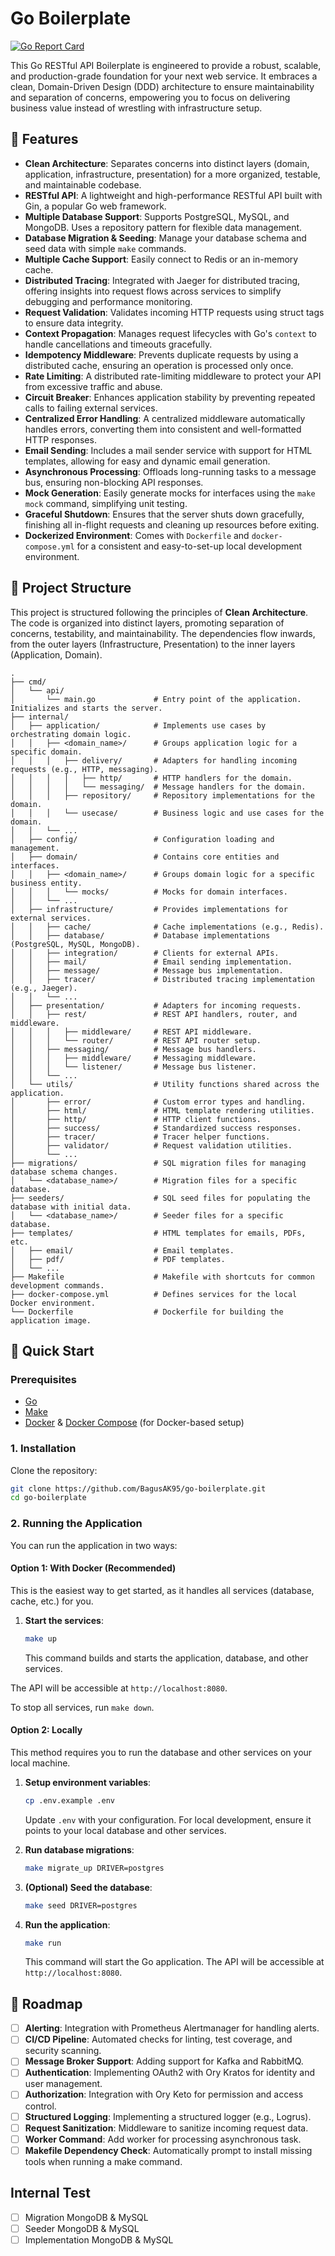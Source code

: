 # Go Boilerplate
[![Go Report Card](https://goreportcard.com/badge/github.com/BagusAK95/go-boilerplate)](https://goreportcard.com/report/github.com/BagusAK95/go-boilerplate)

This Go RESTful API Boilerplate is engineered to provide a robust, scalable, and production-grade foundation for your next web service. It embraces a clean, Domain-Driven Design (DDD) architecture to ensure maintainability and separation of concerns, empowering you to focus on delivering business value instead of wrestling with infrastructure setup.

## 🌟 Features
- **Clean Architecture**: Separates concerns into distinct layers (domain, application, infrastructure, presentation) for a more organized, testable, and maintainable codebase.
- **RESTful API**: A lightweight and high-performance RESTful API built with Gin, a popular Go web framework.
- **Multiple Database Support**: Supports PostgreSQL, MySQL, and MongoDB. Uses a repository pattern for flexible data management.
- **Database Migration & Seeding**: Manage your database schema and seed data with simple `make` commands.
- **Multiple Cache Support**: Easily connect to Redis or an in-memory cache.
- **Distributed Tracing**: Integrated with Jaeger for distributed tracing, offering insights into request flows across services to simplify debugging and performance monitoring.
- **Request Validation**: Validates incoming HTTP requests using struct tags to ensure data integrity.
- **Context Propagation**: Manages request lifecycles with Go's `context` to handle cancellations and timeouts gracefully.
- **Idempotency Middleware**: Prevents duplicate requests by using a distributed cache, ensuring an operation is processed only once.
- **Rate Limiting**: A distributed rate-limiting middleware to protect your API from excessive traffic and abuse.
- **Circuit Breaker**: Enhances application stability by preventing repeated calls to failing external services.
- **Centralized Error Handling**: A centralized middleware automatically handles errors, converting them into consistent and well-formatted HTTP responses.
- **Email Sending**: Includes a mail sender service with support for HTML templates, allowing for easy and dynamic email generation.
- **Asynchronous Processing**: Offloads long-running tasks to a message bus, ensuring non-blocking API responses.
- **Mock Generation**: Easily generate mocks for interfaces using the `make mock` command, simplifying unit testing.
- **Graceful Shutdown**: Ensures that the server shuts down gracefully, finishing all in-flight requests and cleaning up resources before exiting.
- **Dockerized Environment**: Comes with `Dockerfile` and `docker-compose.yml` for a consistent and easy-to-set-up local development environment.

## 📂 Project Structure

This project is structured following the principles of **Clean Architecture**. The code is organized into distinct layers, promoting separation of concerns, testability, and maintainability. The dependencies flow inwards, from the outer layers (Infrastructure, Presentation) to the inner layers (Application, Domain).

```
.
├── cmd/
│   └── api/
│       └── main.go             # Entry point of the application. Initializes and starts the server.
├── internal/
│   ├── application/            # Implements use cases by orchestrating domain logic.
│   │   ├── <domain_name>/      # Groups application logic for a specific domain.
│   │   │   ├── delivery/       # Adapters for handling incoming requests (e.g., HTTP, messaging).
│   │   │   │   ├── http/       # HTTP handlers for the domain.
│   │   │   │   └── messaging/  # Message handlers for the domain.
│   │   │   ├── repository/     # Repository implementations for the domain.
│   │   │   └── usecase/        # Business logic and use cases for the domain.
│   │   └── ...
│   ├── config/                 # Configuration loading and management.
│   ├── domain/                 # Contains core entities and interfaces.
│   │   ├── <domain_name>/      # Groups domain logic for a specific business entity.
│   │   │   └── mocks/          # Mocks for domain interfaces.
│   │   └── ...                 
│   ├── infrastructure/         # Provides implementations for external services.
│   │   ├── cache/              # Cache implementations (e.g., Redis).
│   │   ├── database/           # Database implementations (PostgreSQL, MySQL, MongoDB).
│   │   ├── integration/        # Clients for external APIs.
│   │   ├── mail/               # Email sending implementation.
│   │   ├── message/            # Message bus implementation.
│   │   ├── tracer/             # Distributed tracing implementation (e.g., Jaeger).
│   │   └── ...
│   ├── presentation/           # Adapters for incoming requests.
│   │   ├── rest/               # REST API handlers, router, and middleware.
│   │   │   ├── middleware/     # REST API middleware.
│   │   │   └── router/         # REST API router setup.
│   │   ├── messaging/          # Message bus handlers.
│   │   │   ├── middleware/     # Messaging middleware.
│   │   │   └── listener/       # Message bus listener.
│   │   └── ...
│   └── utils/                  # Utility functions shared across the application.
│       ├── error/              # Custom error types and handling.
│       ├── html/               # HTML template rendering utilities.
│       ├── http/               # HTTP client functions.
│       ├── success/            # Standardized success responses.
│       ├── tracer/             # Tracer helper functions.
│       ├── validator/          # Request validation utilities.
│       └── ...
├── migrations/                 # SQL migration files for managing database schema changes.
│   └── <database_name>/        # Migration files for a specific database.
├── seeders/                    # SQL seed files for populating the database with initial data.
│   └── <database_name>/        # Seeder files for a specific database.
├── templates/                  # HTML templates for emails, PDFs, etc.
│   ├── email/                  # Email templates.
│   ├── pdf/                    # PDF templates.
│   └── ...
├── Makefile                    # Makefile with shortcuts for common development commands.
├── docker-compose.yml          # Defines services for the local Docker environment.
└── Dockerfile                  # Dockerfile for building the application image.
```

## 🚀 Quick Start

### Prerequisites
- [Go](https://golang.org/doc/install)
- [Make](https://www.gnu.org/software/make/)
- [Docker](https://docs.docker.com/get-docker/) & [Docker Compose](https://docs.docker.com/compose/install/) (for Docker-based setup)

### 1. Installation
Clone the repository:
```bash
git clone https://github.com/BagusAK95/go-boilerplate.git
cd go-boilerplate
```

### 2. Running the Application
You can run the application in two ways:

#### Option 1: With Docker (Recommended)
This is the easiest way to get started, as it handles all services (database, cache, etc.) for you.

1.  **Start the services**:
    ```bash
    make up
    ```
    This command builds and starts the application, database, and other services.

The API will be accessible at `http://localhost:8080`.

To stop all services, run `make down`.

#### Option 2: Locally
This method requires you to run the database and other services on your local machine.

1. **Setup environment variables**:
    ```bash
    cp .env.example .env
    ```
    Update `.env` with your configuration. For local development, ensure it points to your local database and other services.

2.  **Run database migrations**:
    ```bash
    make migrate_up DRIVER=postgres
    ```

3.  **(Optional) Seed the database**:
    ```bash
    make seed DRIVER=postgres
    ```

4.  **Run the application**:
    ```bash
    make run
    ```
    This command will start the Go application. The API will be accessible at `http://localhost:8080`.

## 🚧 Roadmap
- [ ] **Alerting**: Integration with Prometheus Alertmanager for handling alerts.
- [ ] **CI/CD Pipeline**: Automated checks for linting, test coverage, and security scanning.
- [ ] **Message Broker Support**: Adding support for Kafka and RabbitMQ.
- [ ] **Authentication**: Implementing OAuth2 with Ory Kratos for identity and user management.
- [ ] **Authorization**: Integration with Ory Keto for permission and access control.
- [ ] **Structured Logging**: Implementing a structured logger (e.g., Logrus).
- [ ] **Request Sanitization**: Middleware to sanitize incoming request data.
- [ ] **Worker Command**: Add worker for processing asynchronous task.
- [ ] **Makefile Dependency Check**: Automatically prompt to install missing tools when running a make command.

## Internal Test
- [ ] Migration MongoDB & MySQL
- [ ] Seeder MongoDB & MySQL
- [ ] Implementation MongoDB & MySQL